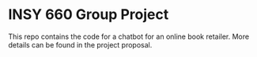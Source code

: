 # INSY 660 Group Project

This repo contains the code for a chatbot for an online book retailer. More details can be found in the project proposal.
